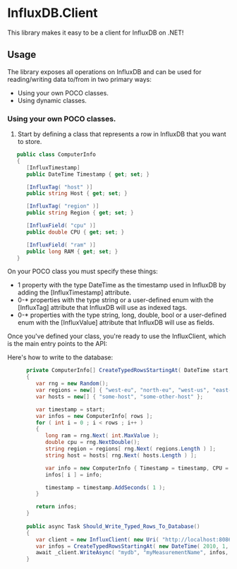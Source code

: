 # InfluxDB.Client

This library makes it easy to be a client for InfluxDB on .NET!

## Usage

The library exposes all operations on InfluxDB and can be used for reading/writing data to/from in two primary ways:
 * Using your own POCO classes.
 * Using dynamic classes.

### Using your own POCO classes.

1. Start by defining a class that represents a row in InfluxDB that you want to store.

```c#
   public class ComputerInfo
   {
      [InfluxTimestamp]
      public DateTime Timestamp { get; set; }

      [InfluxTag( "host" )]
      public string Host { get; set; }

      [InfluxTag( "region" )]
      public string Region { get; set; }

      [InfluxField( "cpu" )]
      public double CPU { get; set; }

      [InfluxField( "ram" )]
      public long RAM { get; set; }
   }
```

On your POCO class you must specify these things:
 * 1 property with the type DateTime as the timestamp used in InfluxDB by adding the [InfluxTimestamp] attribute.
 * 0-* properties with the type string or a user-defined enum with the [InfluxTag] attribute that InfluxDB will use as indexed tags.
 * 0-* properties with the type string, long, double, bool or a user-defined enum with the [InfluxValue] attribute that InfluxDB will use as fields.

Once you've defined your class, you're ready to use the InfluxClient, which is the main entry points to the API:

Here's how to write to the database:

```c#
      private ComputerInfo[] CreateTypedRowsStartingAt( DateTime start, int rows )
      {
         var rng = new Random();
         var regions = new[] { "west-eu", "north-eu", "west-us", "east-us", "asia" };
         var hosts = new[] { "some-host", "some-other-host" };

         var timestamp = start;
         var infos = new ComputerInfo[ rows ];
         for ( int i = 0 ; i < rows ; i++ )
         {
            long ram = rng.Next( int.MaxValue );
            double cpu = rng.NextDouble();
            string region = regions[ rng.Next( regions.Length ) ];
            string host = hosts[ rng.Next( hosts.Length ) ];

            var info = new ComputerInfo { Timestamp = timestamp, CPU = cpu, RAM = ram, Host = host, Region = region };
            infos[ i ] = info;

            timestamp = timestamp.AddSeconds( 1 );
         }

         return infos;
      }
      
      public async Task Should_Write_Typed_Rows_To_Database()
      {
         var client = new InfluxClient( new Uri( "http://localhost:8086" ) );
         var infos = CreateTypedRowsStartingAt( new DateTime( 2010, 1, 1, 1, 1, 1, DateTimeKind.Utc ), 500 );
         await _client.WriteAsync( "mydb", "myMeasurementName", infos, TimestampPrecision.Nanosecond, Consistency.One );
      }
```
